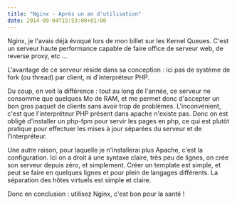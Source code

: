 ```yaml
---
title: "Nginx - Après un an d'utilisation"
date: 2014-09-04T15:53:00+01:00
---
```


Nginx, je l'avais déjà évoqué lors de mon billet sur les Kernel Queues. C'est
un serveur haute performance capable de faire office de serveur web, de reverse
proxy, etc ...


L'avantage de ce serveur réside dans sa conception : ici pas de système de fork
(ou thread) par client, ni d'interpréteur PHP.


Du coup, on voit la différence : tout au long de l'année, ce serveur ne
consomme que quelques Mo de RAM, et me permet donc d'accepter un bon gros
paquet de clients sans avoir trop de problèmes. L'inconvénient, c'est que
l'interpréteur PHP présent dans apache n'existe pas. Donc on est obligé
d'installer un php-fpm pour servir les pages en php, ce qui est plutôt
pratique pour effectuer les mises à jour séparées du serveur et de
l'interpréteur.


Une autre raison, pour laquelle je n'installerai plus Apache, c'est la
configuration. Ici on a droit à une syntaxe claire, très peu de lignes, on crée
son serveur depuis zéro, et simplement. Créer un template est simple, et peut
se faire en quelques lignes et pour plein de langages différents. La séparation
des hôtes virtuels est simple et claire.


Donc en conclusion : utilisez Nginx, c'est bon pour la santé !
